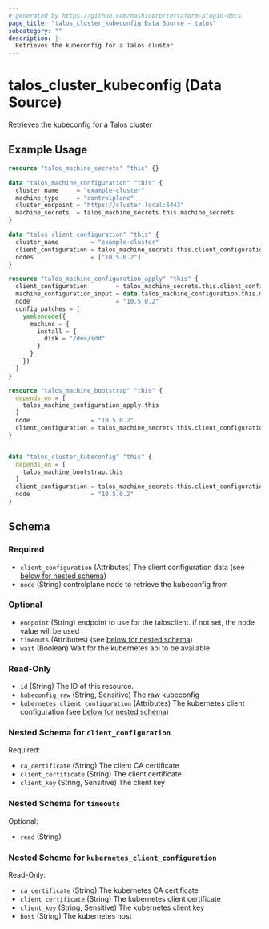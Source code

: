 ```yaml
---
# generated by https://github.com/hashicorp/terraform-plugin-docs
page_title: "talos_cluster_kubeconfig Data Source - talos"
subcategory: ""
description: |-
  Retrieves the kubeconfig for a Talos cluster
---
```


# talos_cluster_kubeconfig (Data Source)

Retrieves the kubeconfig for a Talos cluster

## Example Usage

```terraform
resource "talos_machine_secrets" "this" {}

data "talos_machine_configuration" "this" {
  cluster_name     = "example-cluster"
  machine_type     = "controlplane"
  cluster_endpoint = "https://cluster.local:6443"
  machine_secrets  = talos_machine_secrets.this.machine_secrets
}

data "talos_client_configuration" "this" {
  cluster_name         = "example-cluster"
  client_configuration = talos_machine_secrets.this.client_configuration
  nodes                = ["10.5.0.2"]
}

resource "talos_machine_configuration_apply" "this" {
  client_configuration        = talos_machine_secrets.this.client_configuration
  machine_configuration_input = data.talos_machine_configuration.this.machine_configuration
  node                        = "10.5.0.2"
  config_patches = [
    yamlencode({
      machine = {
        install = {
          disk = "/dev/sdd"
        }
      }
    })
  ]
}

resource "talos_machine_bootstrap" "this" {
  depends_on = [
    talos_machine_configuration_apply.this
  ]
  node                 = "10.5.0.2"
  client_configuration = talos_machine_secrets.this.client_configuration
}


data "talos_cluster_kubeconfig" "this" {
  depends_on = [
    talos_machine_bootstrap.this
  ]
  client_configuration = talos_machine_secrets.this.client_configuration
  node                 = "10.5.0.2"
}
```

<!-- schema generated by tfplugindocs -->
## Schema

### Required

- `client_configuration` (Attributes) The client configuration data (see [below for nested schema](#nestedatt--client_configuration))
- `node` (String) controlplane node to retrieve the kubeconfig from

### Optional

- `endpoint` (String) endpoint to use for the talosclient. if not set, the node value will be used
- `timeouts` (Attributes) (see [below for nested schema](#nestedatt--timeouts))
- `wait` (Boolean) Wait for the kubernetes api to be available

### Read-Only

- `id` (String) The ID of this resource.
- `kubeconfig_raw` (String, Sensitive) The raw kubeconfig
- `kubernetes_client_configuration` (Attributes) The kubernetes client configuration (see [below for nested schema](#nestedatt--kubernetes_client_configuration))

<a id="nestedatt--client_configuration"></a>
### Nested Schema for `client_configuration`

Required:

- `ca_certificate` (String) The client CA certificate
- `client_certificate` (String) The client certificate
- `client_key` (String, Sensitive) The client key


<a id="nestedatt--timeouts"></a>
### Nested Schema for `timeouts`

Optional:

- `read` (String)


<a id="nestedatt--kubernetes_client_configuration"></a>
### Nested Schema for `kubernetes_client_configuration`

Read-Only:

- `ca_certificate` (String) The kubernetes CA certificate
- `client_certificate` (String) The kubernetes client certificate
- `client_key` (String, Sensitive) The kubernetes client key
- `host` (String) The kubernetes host



